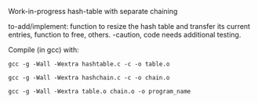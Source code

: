 Work-in-progress hash-table with separate chaining

to-add/implement: function to resize the hash table and transfer its current entries,
function to free, others. -caution, code needs additional testing.

Compile (in gcc) with:

    gcc -g -Wall -Wextra hashtable.c -c -o table.o

    gcc -g -Wall -Wextra hashchain.c -c -o chain.o

    gcc -g -Wall -Wextra table.o chain.o -o program_name
